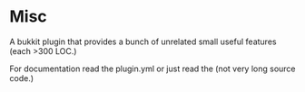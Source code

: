 Misc
=====

A bukkit plugin that provides a bunch of unrelated small useful features (each >300 LOC.)

For documentation read the plugin.yml or just read the (not very long source code.)
